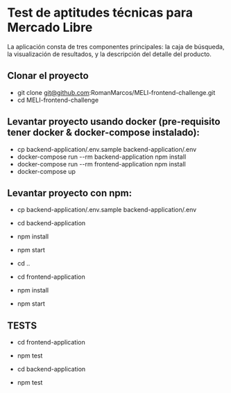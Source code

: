 # Test de aptitudes técnicas para Mercado Libre

La aplicación consta de tres componentes principales: la caja de búsqueda, la visualización de resultados, y la descripción del detalle del producto.

## Clonar el proyecto

- git clone git@github.com:RomanMarcos/MELI-frontend-challenge.git
- cd MELI-frontend-challenge

## Levantar proyecto usando docker (pre-requisito tener docker & docker-compose instalado): 

- cp backend-application/.env.sample backend-application/.env
- docker-compose run --rm backend-application npm install
- docker-compose run --rm frontend-application npm install
- docker-compose up

## Levantar proyecto con npm:

- cp backend-application/.env.sample backend-application/.env

- cd backend-application
- npm install
- npm start

- cd ..
- cd frontend-application
- npm install
- npm start

## TESTS

- cd frontend-application
- npm test

- cd backend-application
- npm test
